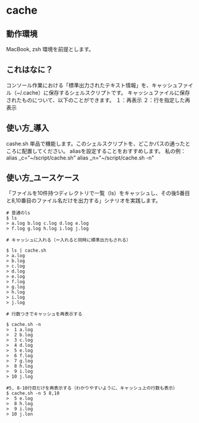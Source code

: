 # cache

## 動作環境

MacBook, zsh 環境を前提とします。

## これはなに？

コンソール作業における「標準出力されたテキスト情報」を、キャッシュファイル（~/.cache）に保存するシェルスクリプトです。
キャッシュファイルに保存されたものについて、以下のことができます。
１：再表示
２：行を指定した再表示

## 使い方_導入

cashe.sh 単品で機能します。このシェルスクリプトを、どこかパスの通ったところに配置してください。
aliasを設定することをおすすめします。
私の例：
alias _c="~/script/cache.sh"
alias _n="~/script/cache.sh -n"

## 使い方_ユースケース

「ファイルを10件持つディレクトリで一覧（ls）をキャッシュし、その後5番目と8,10番目のファイル名だけを出力する」シナリオを実践します。

```
# 普通のls
$ ls
> a.log b.log c.log d.log e.log
> f.log g.log h.log i.log j.log

# キャッシュに入れる（＝入れると同時に標準出力もされる）

$ ls | cache.sh
> a.log
> b.log
> c.log
> d.log
> e.log
> f.log
> g.log
> h.log
> i.log
> j.log

# 行数つきでキャッシュを再表示する

$ cache.sh -n
>  1 a.log
>  2 b.log
>  3 c.log
>  4 d.log
>  5 e.log
>  6 f.log
>  7 g.log
>  8 h.log
>  9 i.log
> 10 j.log

#5, 8-10行目だけを再表示する（わかりやすいように、キャッシュ上の行数も表示）
$ cache.sh -n 5 8,10
>  5 e.log
>  8 h.log
>  9 i.log
> 10 j.lon

```
